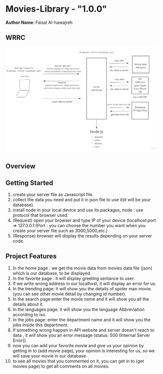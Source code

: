 # Movies-Library - "1.0.0"

**Author Name**: Faisal Al-hawajreh

## WRRC
![Wrrc](Task13.jpg)
## Overview

## Getting Started
1. create your server file as Javascript file.
2. collect the data you need and put it in json file to use it(it will be your database).
3. install node in your local device and use its packages, node : use protocol that browser used.
4. (Request) open your browser and type IP of your device (localhost:port => 127.0.0.1:(Port : you can choose the number you want when you create your server file such as 3000,5000,etc.)
5. (Response) browser will display the results depending on your server code. 

<!-- What are the steps that a user must take in order to build this app on their own machine and get it running? -->

## Project Features
<!-- What are the features included in you app -->
1. In the home page : we get the movie data from movies data file (json) which is our database, to be displayed.
2. In the favorite page : it will display greeting sentance to user.
3. If we write wrong address in our localhost, it will display an error for us.
4. In the trending page: it will show you the details of spider man movie. (you can see other movie detail by changing id number).
5. In the search page:enter the movie name and it will show you all the details about it.
6. In the languages page: it will show you the language Abbreviation according to iso.
7. In the jobs page: enter the department name and it will show you the jobs inside this department.
8. If something wrong happen in API website and server doesn't reach to data , it will show you an error message (status: 500 (Internal Server Error))
9. now you can add your favorite movie and give us your opinion by getting in to (add movie page), your opinion is interesting for us, so we will save your movie in our database.
10. to see all movies that you commented on it, you can get in to (get movies page) to get all comments on all movies.
